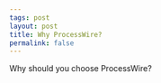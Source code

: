```yaml
---
tags: post
layout: post
title: Why ProcessWire?
permalink: false
---
```


Why should you choose ProcessWire?
